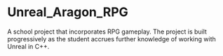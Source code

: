 # Unreal_Aragon_RPG
A school project that incorporates RPG gameplay. The project is built progressively as the student accrues further knowledge of working with Unreal in C++.
